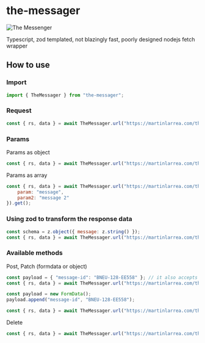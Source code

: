 # the-messager

![The Messenger](https://github.com/martin76ec/repo-images/blob/master/the-messager.png)

Typescript, zod templated, not blazingly fast, poorly designed nodejs fetch wrapper

## How to use

### Import

```js
import { TheMessager } from "the-messager";
```

### Request

```js
const { rs, data } = await TheMessager.url("https://martinlarrea.com/the-messager").get();
```

### Params

Params as object

```js
const { rs, data } = await TheMessager.url("https://martinlarrea.com/the-messager?param=:param", { param: "message" }).get();
```

Params as array

```js
const { rs, data } = await TheMessager.url("https://martinlarrea.com/the-messager?param=:param&param2=:param2", {
    param: "message",
    param2: "message 2"
}).get();
```

### Using zod to transform the response data

```js
const schema = z.object({ message: z.string() });
const { rs, data } = await TheMessager.url("https://martinlarrea.com/the-messager").schema(schema).get<z.infer<typeof schema>>();
```

### Available methods

Post, Patch (formdata or object)

```js
const payload = { "message-id": "BNEU-128-EE558" }; // it also accepts FormData instances
const { rs, data } = await TheMessager.url("https://martinlarrea.com/the-messager").post(payload);
```

```js
const payload = new FormData();
payload.append("message-id", "BNEU-128-EE558");

const { rs, data } = await TheMessager.url("https://martinlarrea.com/the-messager").patch(payload);
```

Delete

```js
const { rs, data } = await TheMessager.url("https://martinlarrea.com/the-messager?id=:id", { id: 123 }).delete();
```

